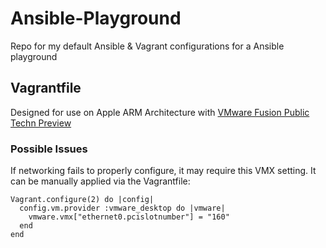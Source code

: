# Ansible-Playground
Repo for my default Ansible &amp; Vagrant configurations for a Ansible playground

## Vagrantfile
Designed for use on Apple ARM Architecture with [VMware Fusion Public Techn Preview
](https://customerconnect.vmware.com/downloads/get-download?downloadGroup=FUS-PUBTP-2021H1)

### Possible Issues
If networking fails to properly configure, it may require this VMX setting. It can be manually applied via the Vagrantfile:
```
Vagrant.configure(2) do |config|
  config.vm.provider :vmware_desktop do |vmware|
    vmware.vmx["ethernet0.pcislotnumber"] = "160"
  end
end
```